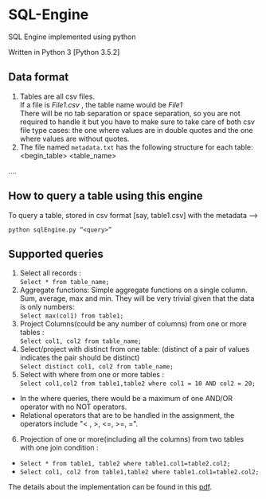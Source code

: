 # SQL-Engine
SQL Engine implemented using python

Written in Python 3
[Python 3.5.2]

## Data format

1. Tables are all csv files. <br>
If a file is *File1.csv* , the table name would be *File1* 
<br>There will be no tab separation or space separation, so you are not required to handle it but you have to make sure to take care of both csv file type cases: the one where values are in double quotes and the one where values are without quotes. 
2. The file named ```metadata.txt``` has the following structure for each table: 
<begin_table> 
<table_name> 
<attribute1> 
.... 
<attributeN> 
<end_table> 

## How to query a table using this engine

To query a table, stored in csv format [say, table1.csv] with the metadata -->
```
python sqlEngine.py “<query>”
```

## Supported queries

1. Select all records : 
<br>```Select * from table_name; ```
2. Aggregate functions: Simple aggregate functions on a single column. Sum, average, max and min. They will be very trivial given that the data is only numbers: 
<br>```Select max(col1) from table1;```
3. Project Columns(could be any number of columns) from one or more tables : <br>```Select col1, col2 from table_name;```
4. Select/project with distinct from one table: (distinct of a pair of values indicates the pair should be distinct) 
<br>```Select distinct col1, col2 from table_name;```
5. Select with where from one or more tables : 
<br>```Select col1,col2 from table1,table2 where col1 = 10 AND col2 = 20;```
* In the where queries, there would be a maximum of one AND/OR operator with no NOT operators. 
* Relational operators that are to be handled in the assignment, the operators include "< , >, <=, >=, =". 
6. Projection of one or more(including all the columns) from two tables with one join condition : 
* ```Select * from table1, table2 where table1.col1=table2.col2; ```
* ```Select col1, col2 from table1,table2 where table1.col1=table2.col2;```

The details about the implementation can be found in this [pdf](https://github.com/nonejk/Mini-SQL-Engine/blob/master/details.pdf).
